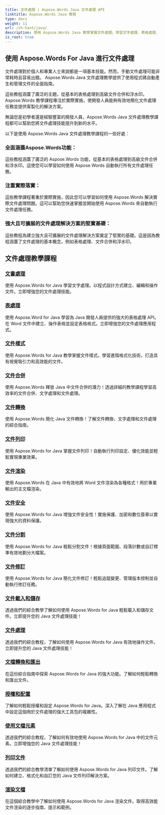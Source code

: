 ```yaml
---
title: 文件處理 | Aspose.Words Java 文件處理 API
linktitle: Aspose.Words Java 教程
type: docs
weight: 11
url: /zh-hant/java/
description: 使用 Aspose.Words Java 教學掌握文件處理。學習文字處理、表格處理、合併等。有效率地自動化文件任務。
is_root: true
---
```

## 使用 Aspose.Words For Java 進行文件處理
文件處理對於個人和專業人士來說都是一項基本技能。然而，手動文件處理可能非常耗時且容易出錯。 Aspose.Words Java 文件處理教學提供了使用程式碼自動產生和管理文件的全面指南。

這些教程涵蓋了廣泛的主題，從基本的表格處理到高級文件合併和浮水印。 Aspose.Words 教學課程專注於實際實施，使開發人員能夠有效地簡化文件處理任務並提供客製化的解決方案。

無論您是初學者還是經驗豐富的開發人員，Aspose.Words Java 文件處理教學課程都可以幫助您將文件處理技能提升到新的水平。

以下是使用 Aspose.Words Java 文件處理教學課程的一些好處：

### 全面涵蓋Aspose.Words功能： 
這些教程涵蓋了廣泛的 Aspose.Words 功能，從基本的表格處理到高級文件合併和浮水印。這使您可以學習如何使用 Aspose.Words 自動執行所有文件處理任務。
### 注重實際落實： 
這些教學課程著重於實際實施，因此您可以學習如何使用 Aspose.Words 解決實際文件處理問題。這可以幫助您快速掌握並開始使用 Aspose.Words 來自動執行文件處理任務。
### 強大且可擴展的文件處理解決方案的堅實基礎：
這些教程為建立強大且可擴展的文件處理解決方案奠定了堅實的基礎。這是因為教程涵蓋了文件處理的基本概念，例如表格處理、文件合併和浮水印。
## 文件處理教學課程
### [文書處理](./word-processing/) 
使用 Aspose.Words for Java 學習文字處理。以程式設計方式建立、編輯和操作文件。立即增強您的文件處理技能。
### [表處理](./table-processing/)
使用 Aspose.Word for Java 學習為 Java 開發人員提供的強大的表格處理 API。在 Word 文件中建立、操作表格並設定表格格式。立即增強您的文件處理應用程式。
### [文件樣式](./document-styling/)
使用 Aspose.Words for Java 教學掌握文件樣式。學習進階格式化技術，打造具有視覺吸引力和高效能的文件。 
### [文件合併](./document-merging/)
使用 Aspose.Words 釋放 Java 中文件合併的潛力！透過詳細的教學課程學習高效率的文件合併、文字處理和文件處理。 
### [文件轉換](./document-converting/)
使用 Aspose.Words 簡化 Java 文件轉換！了解文件轉換、文字處理和文件處理的綜合指南。
### [文件列印](./document-printing/)
使用 Aspose.Words for Java 掌握文件列印！自動執行列印設定、優化效能並輕鬆實現專業效果。
### [文件渲染](./document-rendering/)
使用 Aspose.Words 在 Java 中有效地將 Word 文件渲染為各種格式！用於專業輸出的主文檔渲染。
### [文件安全](./document-security/)
使用 Aspose.Words for Java 增強文件安全性！實施保護、加密和數位簽章以實現強大的資料保護。 
### [文件分割](./document-splitting/)
使用 Aspose.Words for Java 輕鬆分割文件！根據頁面範圍、段落計數或自訂標準有效地劃分大檔案。
### [文件修訂](./document-revision/)
使用 Aspose.Words for Java 簡化文件修訂！輕鬆追蹤變更、管理版本控制並自動執行修訂任務。 
### [文件載入和儲存](./document-loading-and-saving/)
透過我們的綜合教學了解如何使用 Aspose.Words for Java 輕鬆載入和儲存文件。立即提升您的 Java 文件處理技能！
### [文件處理](./document-manipulation/)
透過我們的綜合教程，了解如何使用 Aspose.Words for Java 有效地操作文件。立即提升您的 Java 文件處理技能！
### [文檔轉換和匯出](./document-conversion-and-export/)
在這份綜合指南中探索 Aspose.Words for Java 的強大功能。了解如何輕鬆轉換和匯出文件。
### [授權和配置](./licensing-and-configuration/)
了解如何輕鬆授權和設定 Aspose.Words for Java。深入了解在 Java 應用程式中設定這個用於文件處理的強大工具包的複雜性。
### [使用文檔元素](./using-document-elements/)
透過我們的綜合教程，了解如何有效地使用 Aspose.Words for Java 中的文件元素。立即增強您的 Java 文件處理技能！
### [列印文件](./printing-documents/)
透過我們的綜合教學清單了解如何使用 Aspose.Words for Java 列印文件。了解如何建立、格式化和自訂您的 Java 文件列印解決方案。
### [渲染文檔](./rendering-documents/)
在這個綜合教學中了解如何使用 Aspose.Words for Java 渲染文件。取得高效能文件渲染的逐步指南、提示和範例。